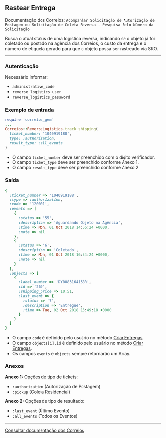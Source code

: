 ## Rastear Entrega

Documentação dos Correios: `Acompanhar Solicitação de Autorização de Postagem ou Solicitação de Coleta Reversa - Pesquisa Pelo Número da Solicitação`

Busca o atual status de uma logística reversa, indicando se o objeto já foi coletado ou postado na agência dos Correios, 
o custo da entrega e o número de etiqueta gerado para que o objeto possa ser rastreado via SRO.

____

### Autenticação
Necessário informar:
* `administrative_code`
* `reverse_logistics_user`
* `reverse_logistics_password`

### Exemplo de entrada

```ruby
require 'correios_gem'
...
Correios::ReverseLogistics.track_shipping(
  ticket_number: '1040919188',
  type: :authorization,
  result_type: :all_events
)
```
* O campo `ticket_number` deve ser preenchido com o dígito verificador.
* O campo `ticket_type` deve ser preenchido conforme Anexo 1.
* O campo `result_type` deve ser preenchido conforme Anexo 2

### Saída

```ruby
{
  :ticket_number => '1040919188',
  :type => :authorization,
  :code => '120001',
  :events => [
    {
      :status => '55',
      :description => 'Aguardando Objeto na Agência',
      :time => Mon, 01 Oct 2018 14:56:24 +0000,
      :note => nil
    },
    {
      :status => '6',
      :description => 'Coletado',
      :time => Mon, 01 Oct 2018 16:54:24 +0000,
      :note => nil
    }
  ],
  :objects => [
    {
      :label_number => 'DY008316415BR',
      :id => '269',
      :shipping_price => 10.51,
      :last_event => {
        :status => '7',
        :description => 'Entregue',
        :time => Tue, 02 Oct 2018 15:49:18 +0000
      }
    }
  ]
}
```
* O campo `code` é definido pelo usuário no método [Criar Entregas](CREATE_SHIPPINGS.md)
* O campo `objects[i].id` é definido pelo usuário no método [Criar Entregas](CREATE_SHIPPINGS.md).
* Os campos `events` e `objects` sempre retornarão um Array.

### Anexos

__Anexo 1:__
Opções de tipo de tickets:
* `:authorization` (Autorização de Postagem)
* `:pickup` (Coleta Residencial)

__Anexo 2:__
Opções de tipo de resultado:
* `:last_event` (Último Evento)
* `:all_events` (Todos os Eventos)
---

[Consultar documentação dos Correios](CORREIOS_DOCUMENT.pdf)
